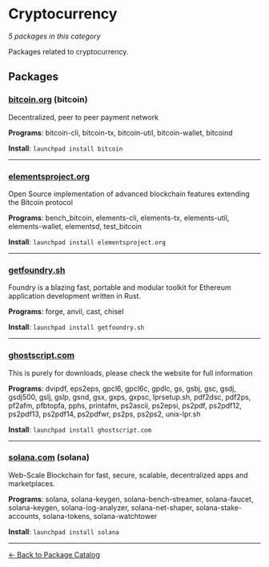 # Cryptocurrency

*5 packages in this category*

Packages related to cryptocurrency.

## Packages

### [bitcoin.org](../packages/bitcoinorg.md) (bitcoin)

Decentralized, peer to peer payment network

**Programs**: bitcoin-cli, bitcoin-tx, bitcoin-util, bitcoin-wallet, bitcoind

**Install**: `launchpad install bitcoin`

---

### [elementsproject.org](../packages/elementsprojectorg.md)

Open Source implementation of advanced blockchain features extending the Bitcoin protocol

**Programs**: bench_bitcoin, elements-cli, elements-tx, elements-util, elements-wallet, elementsd, test_bitcoin

**Install**: `launchpad install elementsproject.org`

---

### [getfoundry.sh](../packages/getfoundrysh.md)

Foundry is a blazing fast, portable and modular toolkit for Ethereum application development written in Rust.

**Programs**: forge, anvil, cast, chisel

**Install**: `launchpad install getfoundry.sh`

---

### [ghostscript.com](../packages/ghostscriptcom.md)

This is purely for downloads, please check the website for full information

**Programs**: dvipdf, eps2eps, gpcl6, gpcl6c, gpdlc, gs, gsbj, gsc, gsdj, gsdj500, gslj, gslp, gsnd, gsx, gxps, gxpsc, lprsetup.sh, pdf2dsc, pdf2ps, pf2afm, pfbtopfa, pphs, printafm, ps2ascii, ps2epsi, ps2pdf, ps2pdf12, ps2pdf13, ps2pdf14, ps2pdfwr, ps2ps, ps2ps2, unix-lpr.sh

**Install**: `launchpad install ghostscript.com`

---

### [solana.com](../packages/solanacom.md) (solana)

Web-Scale Blockchain for fast, secure, scalable, decentralized apps and marketplaces.

**Programs**: solana, solana-keygen, solana-bench-streamer, solana-faucet, solana-keygen, solana-log-analyzer, solana-net-shaper, solana-stake-accounts, solana-tokens, solana-watchtower

**Install**: `launchpad install solana`

---

[← Back to Package Catalog](../package-catalog.md)

